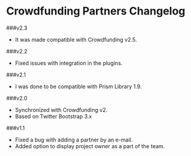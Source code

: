 Crowdfunding Partners Changelog
===============================

###v2.3
* It was made compatible with Crowdfunding v2.5.

###v2.2
* Fixed issues with integration in the plugins.

###v2.1
* I was done to be compatible with Prism Library 1.9.

###v2.0
* Synchronized with Crowdfunding v2.
* Based on Twitter Bootstrap 3.x

###v1.1
* Fixed a bug with adding a partner by an e-mail.
* Added option to display project owner as a part of the team.